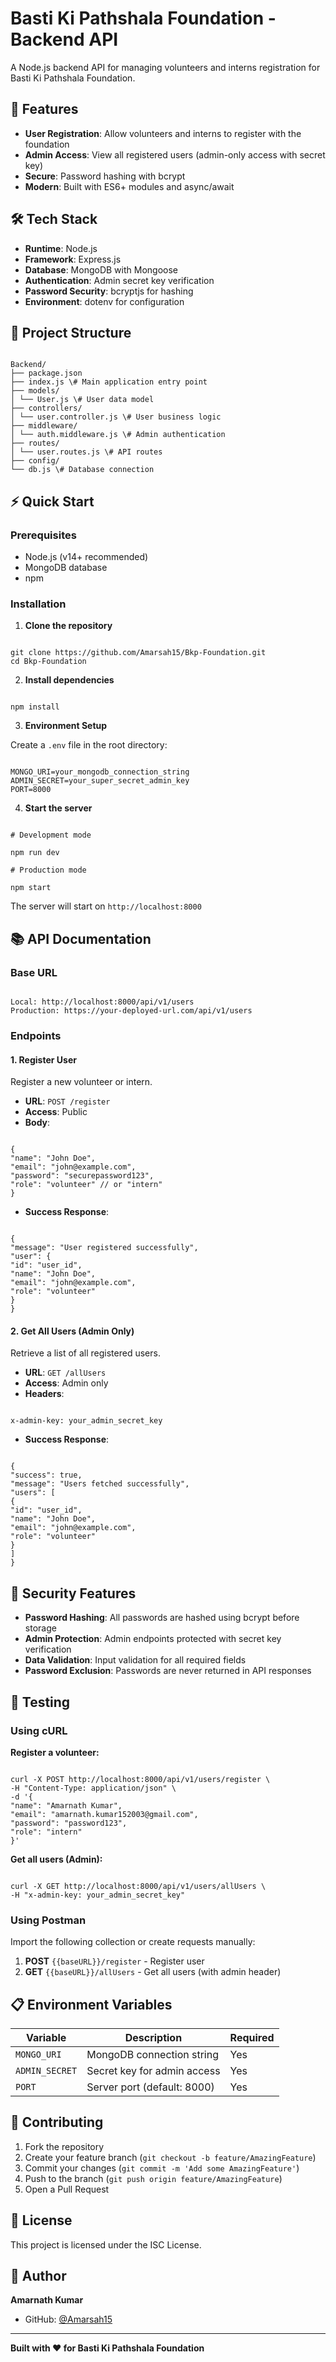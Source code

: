 # Basti Ki Pathshala Foundation - Backend API

A Node.js backend API for managing volunteers and interns registration for Basti Ki Pathshala Foundation.

## 🚀 Features

- **User Registration**: Allow volunteers and interns to register with the foundation
- **Admin Access**: View all registered users (admin-only access with secret key)
- **Secure**: Password hashing with bcrypt
- **Modern**: Built with ES6+ modules and async/await

## 🛠️ Tech Stack

- **Runtime**: Node.js
- **Framework**: Express.js
- **Database**: MongoDB with Mongoose
- **Authentication**: Admin secret key verification
- **Password Security**: bcryptjs for hashing
- **Environment**: dotenv for configuration

## 📁 Project Structure
```

Backend/
├── package.json
├── index.js \# Main application entry point
├── models/
│ └── User.js \# User data model
├── controllers/
│ └── user.controller.js \# User business logic
├── middleware/
│ └── auth.middleware.js \# Admin authentication
├── routes/
│ └── user.routes.js \# API routes
├── config/
└── db.js \# Database connection

```

## ⚡ Quick Start

### Prerequisites

- Node.js (v14+ recommended)
- MongoDB database
- npm

### Installation

1. **Clone the repository**
```

git clone https://github.com/Amarsah15/Bkp-Foundation.git
cd Bkp-Foundation

```

2. **Install dependencies**
```

npm install

```

3. **Environment Setup**

Create a `.env` file in the root directory:
```

MONGO_URI=your_mongodb_connection_string
ADMIN_SECRET=your_super_secret_admin_key
PORT=8000

```

4. **Start the server**
```

# Development mode

npm run dev

# Production mode

npm start

```

The server will start on `http://localhost:8000`

## 📚 API Documentation

### Base URL
```

Local: http://localhost:8000/api/v1/users
Production: https://your-deployed-url.com/api/v1/users

```

### Endpoints

#### 1. Register User
Register a new volunteer or intern.

- **URL**: `POST /register`
- **Access**: Public
- **Body**:
```

{
"name": "John Doe",
"email": "john@example.com",
"password": "securepassword123",
"role": "volunteer" // or "intern"
}

```
- **Success Response**:
```

{
"message": "User registered successfully",
"user": {
"id": "user_id",
"name": "John Doe",
"email": "john@example.com",
"role": "volunteer"
}
}

```

#### 2. Get All Users (Admin Only)
Retrieve a list of all registered users.

- **URL**: `GET /allUsers`
- **Access**: Admin only
- **Headers**:
```

x-admin-key: your_admin_secret_key

```
- **Success Response**:
```

{
"success": true,
"message": "Users fetched successfully",
"users": [
{
"id": "user_id",
"name": "John Doe",
"email": "john@example.com",
"role": "volunteer"
}
]
}

```

## 🔐 Security Features

- **Password Hashing**: All passwords are hashed using bcrypt before storage
- **Admin Protection**: Admin endpoints protected with secret key verification
- **Data Validation**: Input validation for all required fields
- **Password Exclusion**: Passwords are never returned in API responses

## 🧪 Testing

### Using cURL

**Register a volunteer:**
```

curl -X POST http://localhost:8000/api/v1/users/register \
-H "Content-Type: application/json" \
-d '{
"name": "Amarnath Kumar",
"email": "amarnath.kumar152003@gmail.com",
"password": "password123",
"role": "intern"
}'

```

**Get all users (Admin):**
```

curl -X GET http://localhost:8000/api/v1/users/allUsers \
-H "x-admin-key: your_admin_secret_key"

```

### Using Postman

Import the following collection or create requests manually:

1. **POST** `{{baseURL}}/register` - Register user
2. **GET** `{{baseURL}}/allUsers` - Get all users (with admin header)

## 📋 Environment Variables

| Variable | Description | Required |
|----------|-------------|----------|
| `MONGO_URI` | MongoDB connection string | Yes |
| `ADMIN_SECRET` | Secret key for admin access | Yes |
| `PORT` | Server port (default: 8000) | Yes |

## 🤝 Contributing

1. Fork the repository
2. Create your feature branch (`git checkout -b feature/AmazingFeature`)
3. Commit your changes (`git commit -m 'Add some AmazingFeature'`)
4. Push to the branch (`git push origin feature/AmazingFeature`)
5. Open a Pull Request

## 📝 License

This project is licensed under the ISC License.

## 👤 Author

**Amarnath Kumar**
- GitHub: [@Amarsah15](https://github.com/Amarsah15)


---
**Built with ❤️ for Basti Ki Pathshala Foundation**
